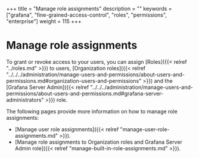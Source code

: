 +++
title = "Manage role assignments"
description = ""
keywords = ["grafana", "fine-grained-access-control", "roles", "permissions", "enterprise"]
weight = 115
+++

# Manage role assignments

To grant or revoke access to your users, you can assign [Roles]({{< relref "../roles.md" >}}) to users, [Organization roles]({{< relref "../../../administration/manage-users-and-permissions/about-users-and-permissions.md#organization-users-and-permissions" >}}) and the [Grafana Server Admin]({{< relref "../../../administration/manage-users-and-permissions/about-users-and-permissions.md#grafana-server-administrators" >}}) role.

The following pages provide more information on how to manage role assignments:

- [Manage user role assignments]({{< relref "manage-user-role-assignments.md" >}}).
- [Manage role assignments to Organization roles and Grafana Server Admin role]({{< relref "manage-built-in-role-assignments.md" >}}).

